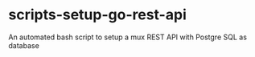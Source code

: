 # scripts-setup-go-rest-api
An automated bash script to setup a mux REST API with Postgre SQL as database 

